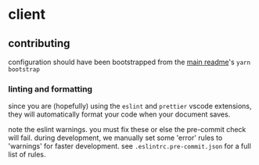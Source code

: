 # client

## contributing

configuration should have been bootstrapped from the [main readme](../readme.md##contributing)'s `yarn bootstrap`

### linting and formatting

since you are (hopefully) using the `eslint` and `prettier` vscode extensions, they will automatically format your code when your document saves.

note the eslint warnings. you must fix these or else the pre-commit check will fail. during development, we manually set some 'error' rules to 'warnings' for faster development. see `.eslintrc.pre-commit.json` for a full list of rules.
